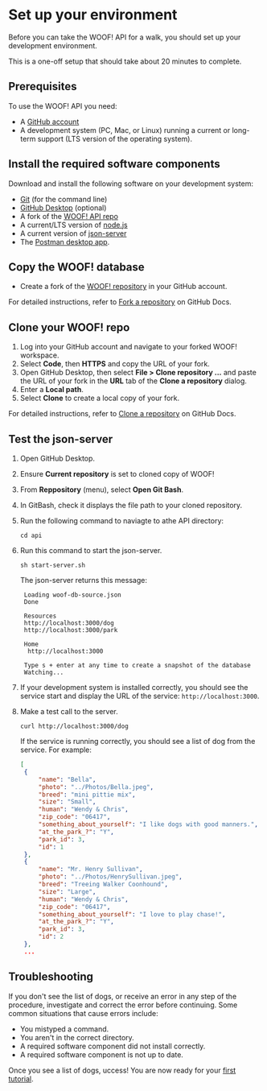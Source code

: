 # Set up your environment
Before you can take the WOOF! API for a walk, you should set up your development environment.

This is a one-off setup that should take about 20 minutes to complete.

## Prerequisites
To use the WOOF! API you need:
* A [GitHub account](https://github.com/)
* A development system (PC, Mac, or Linux) running a current or long-term support (LTS version of the operating system).

## Install the required software components
Download and install the following software on your development system:
* [Git](https://docs.github.com/en/get-started/quickstart/set-up-git) (for the command line)
* [GitHub Desktop](https://desktop.github.com) (optional)
* A fork of the [WOOF! API repo](https://github.com/SophieLAPIDOC/WOOF)
* A current/LTS version of [node.js](https://nodejs.org/en)
* A current version of [json-server](https://www.npmjs.com/package/json-server)
* The [Postman desktop app](https://www.postman.com/downloads/). 

## Copy the WOOF! database
* Create a fork of the [WOOF! repository](https://github.com/SophieLAPIDOC/WOOF) in your GitHub account.

For detailed instructions, refer to [Fork a repository](https://docs.github.com/en/pull-requests/collaborating-with-pull-requests/working-with-forks/fork-a-repo) on GitHub Docs.

## Clone your WOOF! repo 
1. Log into your GitHub account and navigate to your forked WOOF! workspace.
2. Select **Code**, then **HTTPS** and copy the URL of your fork.
3. Open GitHub Desktop, then select **File > Clone repository ...** and paste the URL of your fork in the **URL** tab of the **Clone a repository** dialog.
4. Enter a **Local path**.
4. Select **Clone** to create a local copy of your fork.

For detailed instructions, refer to [Clone a repository](https://docs.github.com/en/repositories/creating-and-managing-repositories/cloning-a-repository) on GitHub Docs.

## Test the json-server
1. Open GitHub Desktop.
2. Ensure **Current repository** is set to cloned copy of WOOF!
3. From **Reppository** (menu), select **Open Git Bash**.
3. In GitBash, check  it displays the file path to your cloned repository.
4. Run the following command to naviagte to athe API directory:

    ```
    cd api
    ```
2. Run this command to start the json-server.
    ```
    sh start-server.sh
    ```
    The json-server returns this message:
  
   ```
    Loading woof-db-source.json
    Done

    Resources
    http://localhost:3000/dog
    http://localhost:3000/park

    Home
     http://localhost:3000

    Type s + enter at any time to create a snapshot of the database
    Watching...
    ```
3. If your development system is installed correctly, you should see the service start and display the URL of the service: `http://localhost:3000`.

4. Make a test call to the server.
   ```
   curl http://localhost:3000/dog
   ```
   If the service is running correctly, you should see a list of dog from the service. For example:
   ```json
   [
    {
        "name": "Bella",
        "photo": "../Photos/Bella.jpeg",
        "breed": "mini pittie mix",
        "size": "Small",
        "human": "Wendy & Chris",
        "zip_code": "06417",
        "something_about_yourself": "I like dogs with good manners.",
        "at_the_park_?": "Y",
        "park_id": 3,
        "id": 1
    },
    {
        "name": "Mr. Henry Sullivan",
        "photo": "../Photos/HenrySullivan.jpeg",
        "breed": "Treeing Walker Coonhound",
        "size": "Large",
        "human": "Wendy & Chris",
        "zip_code": "06417",
        "something_about_yourself": "I love to play chase!",
        "at_the_park_?": "Y",
        "park_id": 3,
        "id": 2
    },
    ...
   ```
## Troubleshooting
If you don't see the list of dogs, or receive an error in any step of the procedure, investigate and correct the error before continuing. Some common situations that cause errors include:

* You mistyped a command.
* You aren't in the correct directory.
* A required software component did not install correctly.
* A required software component is not up to date.

Once you see a list of dogs, uccess! You are now ready for your [first tutorial](quick-start.md).
